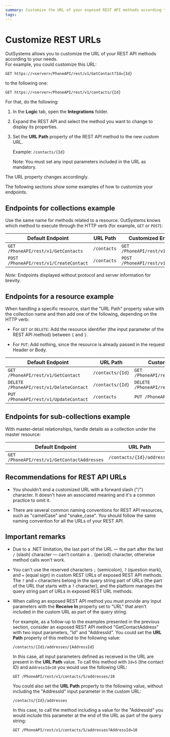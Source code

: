 ```yaml
---
summary: Customize the URL of your exposed REST API methods according to your needs.
tags: 
---
```


# Customize REST URLs


OutSystems allows you to customize the URL of your REST API methods according to your needs.  
For example, you could customize this URL:

`GET https://<server>/PhoneAPI/rest/v1/GetContact?Id={Id}`  

to the following one:

`GET https://<server>/PhoneAPI/rest/v1/contacts/{Id}`

For that, do the following:

1. In the **Logic** tab, open the **Integrations** folder.

1. Expand the REST API and select the method you want to change to display its properties.

1. Set the **URL Path** property of the REST API method to the new custom URL.

    Example: `/contacts/{Id}`

    Note: You must set any input parameters included in the URL as mandatory.

The URL property changes accordingly.

The following sections show some examples of how to customize your endpoints.

## Endpoints for collections example

Use the same name for methods related to a resource. OutSystems knows which method to execute through the HTTP verb (for example, `GET` or `POST`):

Default Endpoint | URL Path | Customized Endpoint
---|---|---
`GET /PhoneAPI/rest/v1/GetContacts` | `/contacts` | `GET /PhoneAPI/rest/v1/contacts`
`POST /PhoneAPI/rest/v1/CreateContact` | `/contacts`  | `POST /PhoneAPI/rest/v1/contacts`
  
_Note:_ Endpoints displayed without protocol and server information for brevity.

## Endpoints for a resource example

When handling a specific resource, start the "URL Path" property value with the collection name and then add one of the following, depending on the HTTP verb:

* For `GET` or `DELETE`: Add the resource identifier (the input parameter of the REST API method) between `{` and `}`.

* For `PUT`: Add nothing, since the resource is already passed in the request Header or Body.

Default Endpoint | URL Path | Customized Endpoint
---|---|---
`GET /PhoneAPI/rest/v1/GetContact` | `/contacts/{Id}`  | `GET /PhoneAPI/rest/v1/contacts/{Id}`
`DELETE /PhoneAPI/rest/v1/DeleteContact` | `/contacts/{Id}` | `DELETE /PhoneAPI/rest/v1/contacts/{Id}`
`PUT /PhoneAPI/rest/v1/UpdateContact` | `/contacts` | `PUT /PhoneAPI/rest/v1/contacts`

## Endpoints for sub-collections example

With master-detail relationships, handle details as a collection under the master resource:

Default Endpoint  |  URL Path  |  Customized Endpoint  
---|---|---  
`GET /PhoneAPI/rest/v1/GetContactAddresses` | `/contacts/{Id}/addresses` | `GET /PhoneAPI/rest/v1/contacts/{Id}/addresses`

## Recommendations for REST API URLs

* You shouldn't end a customized URL with a forward slash ("/") character. It doesn't have an associated meaning and it's a common practice to omit it.

* There are several common naming conventions for REST API resources, such as "camelCase" and "snake_case". You should follow the same naming convention for all the URLs of your REST API.

## Important remarks

* Due to a .NET limitation, the last part of the URL — the part after the last `/` (slash) character — can't contain a `.` (period) character, otherwise method calls won't work.

* You can't use the reserved characters `;` (semicolon), `?` (question mark), and `=` (equal sign) in custom REST URLs of exposed REST API methods.  
    The `?` and `=` characters belong in the query string part of URLs (the part of the URL that starts with a `?` character), and the platform manages the query string part of URLs in exposed REST URL methods.

* When calling an exposed REST API method you must provide any input parameters with the **Receive In** property set to "URL" that aren't included in the custom URL as part of the query string.

    For example, as a follow-up to the examples presented in the previous section, consider an exposed REST API method "GetContactAddress" with two input parameters, "Id" and "AddressId". You could set the **URL Path** property of this method to the following value:

    `/contacts/{Id}/addresses/{AddressId}`

    In this case, all input parameters defined as received in the URL are present in the **URL Path** value. To call this method with `Id=5` (the contact ID) and `AddressId=10` you would use the following URL:

    `GET /PhoneAPI/rest/v1/contacts/5/addresses/10`

    You could also set the **URL Path** property to the following value, without including the "AddressId" input parameter in the custom URL:

    `/contacts/{Id}/addresses`

    In this case, to call the method including a value for the "AddressId" you would include this parameter at the end of the URL as part of the query string:

    `GET /PhoneAPI/rest/v1/contacts/5/addresses?AddressId=10`
